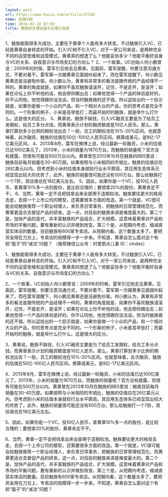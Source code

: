 ```yaml
---
layout: post
url: https://www.huxiu.com/article/27536
name: 赵楠100
time: 2014-02-10 07:03
title: 魅族的合理估值与合理化改造
---
```

1、魅族能取得多大成功，主要在于黄章个人能有多大转变。不过魅族引入VC，已经是黄章自身转变的开始。引入VC和不引入VC，对于一家公司来说，是两种完全不同的运营思维和运营模式。黄章真的想透了么？他能妥协多少？他能平衡好自身与VC的关系、自我意识与市场变幻的方向么？ 2、一个故事。UC创始人何小鹏曾说：2009年的时候，雷军引见他去见黄章。见面前，雷军提醒，你要注意沟通方式，不要对着干。雷军第一次跟黄章见面就吵起来了。而在雷军提醒下，何小鹏见黄章还是没避免吵架。何小鹏认为，黄章有非常多的看法是跟传统的产品经理不一样的。黄章的角度就是，如果你不喜欢魅族请滚开，记住，不是走开，是滚开；如果在论坛上你不听他的话，他会把你踢出去；如果他觉得一个产品的体验是好的，你不认同他，他觉得跟你没法谈。但当时魅族做的还不错。所以这给出的一个启示就是，如果你是做一个小众的产品，和一个相对大众的产品，你的思考点是完全不同的。一个形象的例子，小米是高举低打；而最开始时的魅族，就是举什么打什么。这是很大的区分。 3、黄章说，魅族不缺钱，引入VC融资主要是为了给员工发期权，给员工多分点钱。而黄章表示计划的融资额度是10亿人民币。那么，黄章打算划多少比例的期权池出去？一般，员工的期权池在10%-20%区间。也就意味着，此次融资，魅族的估值在50亿-100亿人民币区间。换算成美元，是8亿-17亿美元区间。 4、2013年8月，雷军在微博上说，经过最新一轮融资，小米的估值已达100亿美元了。2013年，小米的销量为1870万台。而魅族的销量呢？官方没有披露，但很有可能在500万台以内。黄章曾在2013年10月在魅族的BBS里说：魅族目前每月销量在30-40万部。如果按照与小米相同的市销比，魅族的估值应在26亿美元以内。但考虑到小米的估值本身就较行业水平颇高，其应用生态体系已经显现出较大的优势了，此外，魅族的销量很可能还没有500万台。那么给魅族打一个7折，其估值也在18亿美元左右。 5、因此，如果你是一个VC，投10亿人民币，拿黄章10%多一点的股份，是比较合理的；要想拿20%的股份，黄章肯定不干。 6、当然，黄章一定不会把钱拿出来全部用于造期权池。魅族要往更大的格局去走，去搭一个上市公司的模型，还需要很多方面的改造。第一个就是，VC很可能会给魅族推荐一个职业经理人，来负责日常事务，把魅族的日常管理规范化，而黄章更适合去督促产品的研发。这一点，对目前的魅族来讲是难度最大的。第二个是，加快产品的迭代，并丰富魅族的产品组合，扩大规模。这意味着黄章对产品和市场的平衡问题，要有重新的认识并做到改变。第三个是，从短期内考虑，缩减直营实体店的数量。目前魅族有600家专卖店。从短期内看，这个数量太多了。要把资金用在刀刃上，专卖店的规模得一步一步来。不知道，黄章会怎么面对这个有损“面子”的“减法”问题？ （推荐微信公众号：村里那点儿事 ID：clndes）

1、魅族能取得多大成功，主要在于黄章个人能有多大转变。不过魅族引入VC，已经是黄章自身转变的开始。引入VC和不引入VC，对于一家公司来说，是两种完全不同的运营思维和运营模式。黄章真的想透了么？他能妥协多少？他能平衡好自身与VC的关系、自我意识与市场变幻的方向么？

2、一个故事。UC创始人何小鹏曾说：2009年的时候，雷军引见他去见黄章。见面前，雷军提醒，你要注意沟通方式，不要对着干。雷军第一次跟黄章见面就吵起来了。而在雷军提醒下，何小鹏见黄章还是没避免吵架。何小鹏认为，黄章有非常多的看法是跟传统的产品经理不一样的。黄章的角度就是，如果你不喜欢魅族请滚开，记住，不是走开，是滚开；如果在论坛上你不听他的话，他会把你踢出去；如果他觉得一个产品的体验是好的，你不认同他，他觉得跟你没法谈。但当时魅族做的还不错。所以这给出的一个启示就是，如果你是做一个小众的产品，和一个相对大众的产品，你的思考点是完全不同的。一个形象的例子，小米是高举低打；而最开始时的魅族，就是举什么打什么。这是很大的区分。

3、黄章说，魅族不缺钱，引入VC融资主要是为了给员工发期权，给员工多分点钱。而黄章表示计划的融资额度是10亿人民币。那么，黄章打算划多少比例的期权池出去？一般，员工的期权池在10%-20%区间。也就意味着，此次融资，魅族的估值在50亿-100亿人民币区间。换算成美元，是8亿-17亿美元区间。

4、2013年8月，雷军在微博上说，经过最新一轮融资，小米的估值已达100亿美元了。2013年，小米的销量为1870万台。而魅族的销量呢？官方没有披露，但很有可能在500万台以内。黄章曾在2013年10月在魅族的BBS里说：魅族目前每月销量在30-40万部。如果按照与小米相同的市销比，魅族的估值应在26亿美元以内。但考虑到小米的估值本身就较行业水平颇高，其应用生态体系已经显现出较大的优势了，此外，魅族的销量很可能还没有500万台。那么给魅族打一个7折，其估值也在18亿美元左右。

5、因此，如果你是一个VC，投10亿人民币，拿黄章10%多一点的股份，是比较合理的；要想拿20%的股份，黄章肯定不干。

6、当然，黄章一定不会把钱拿出来全部用于造期权池。魅族要往更大的格局去走，去搭一个上市公司的模型，还需要很多方面的改造。第一个就是，VC很可能会给魅族推荐一个职业经理人，来负责日常事务，把魅族的日常管理规范化，而黄章更适合去督促产品的研发。这一点，对目前的魅族来讲是难度最大的。第二个是，加快产品的迭代，并丰富魅族的产品组合，扩大规模。这意味着黄章对产品和市场的平衡问题，要有重新的认识并做到改变。第三个是，从短期内考虑，缩减直营实体店的数量。目前魅族有600家专卖店。从短期内看，这个数量太多了。要把资金用在刀刃上，专卖店的规模得一步一步来。不知道，黄章会怎么面对这个有损“面子”的“减法”问题？


